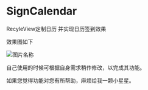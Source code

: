 # SignCalendar
RecyleView定制日历 并实现日历签到效果

效果图如下

![图片名称](https://github.com/XiaYan24/SignCalendar/blob/master/CalendarFunction/app/src/main/res/mipmap-mdpi/icon_zs.gif) 


自己使用的时候可根据自身需求稍作修改，以完成其功能。

如果您觉得功能对您有所帮助，麻烦给我一颗小星星。

